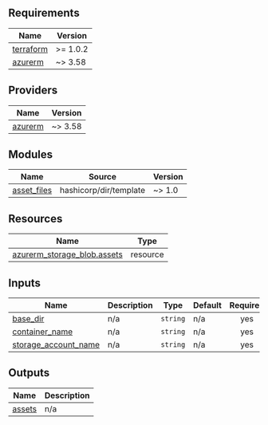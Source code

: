 <!-- BEGIN_TF_DOCS -->
## Requirements

| Name | Version |
|------|---------|
| <a name="requirement_terraform"></a> [terraform](#requirement\_terraform) | >= 1.0.2 |
| <a name="requirement_azurerm"></a> [azurerm](#requirement\_azurerm) | ~> 3.58 |

## Providers

| Name | Version |
|------|---------|
| <a name="provider_azurerm"></a> [azurerm](#provider\_azurerm) | ~> 3.58 |

## Modules

| Name | Source | Version |
|------|--------|---------|
| <a name="module_asset_files"></a> [asset\_files](#module\_asset\_files) | hashicorp/dir/template | ~> 1.0 |

## Resources

| Name | Type |
|------|------|
| [azurerm_storage_blob.assets](https://registry.terraform.io/providers/hashicorp/azurerm/latest/docs/resources/storage_blob) | resource |

## Inputs

| Name | Description | Type | Default | Required |
|------|-------------|------|---------|:--------:|
| <a name="input_base_dir"></a> [base\_dir](#input\_base\_dir) | n/a | `string` | n/a | yes |
| <a name="input_container_name"></a> [container\_name](#input\_container\_name) | n/a | `string` | n/a | yes |
| <a name="input_storage_account_name"></a> [storage\_account\_name](#input\_storage\_account\_name) | n/a | `string` | n/a | yes |

## Outputs

| Name | Description |
|------|-------------|
| <a name="output_assets"></a> [assets](#output\_assets) | n/a |
<!-- END_TF_DOCS -->